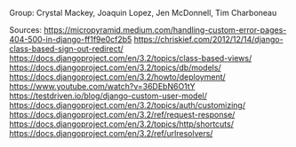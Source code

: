 Group: Crystal Mackey, Joaquin Lopez, Jen McDonnell, Tim Charboneau

Sources:
https://micropyramid.medium.com/handling-custom-error-pages-404-500-in-django-ff1f9e0cf2b5
https://chriskief.com/2012/12/14/django-class-based-sign-out-redirect/
https://docs.djangoproject.com/en/3.2/topics/class-based-views/
https://docs.djangoproject.com/en/3.2/topics/db/models/
https://docs.djangoproject.com/en/3.2/howto/deployment/
https://www.youtube.com/watch?v=36DEbN6O1tY
https://testdriven.io/blog/django-custom-user-model/ 
https://docs.djangoproject.com/en/3.2/topics/auth/customizing/ 
https://docs.djangoproject.com/en/3.2/ref/request-response/ 
https://docs.djangoproject.com/en/3.2/topics/http/shortcuts/ 
https://docs.djangoproject.com/en/3.2/ref/urlresolvers/